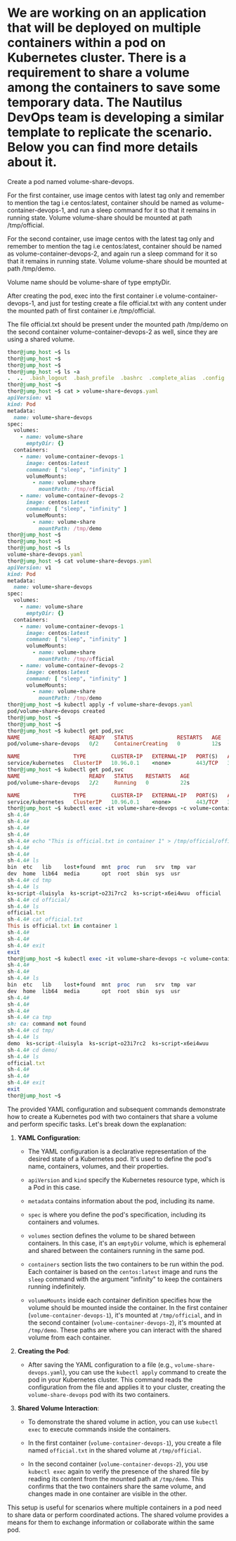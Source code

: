 # We are working on an application that will be deployed on multiple containers within a pod on Kubernetes cluster. There is a requirement to share a volume among the containers to save some temporary data. The Nautilus DevOps team is developing a similar template to replicate the scenario. Below you can find more details about it.



Create a pod named volume-share-devops.


For the first container, use image centos with latest tag only and remember to mention the tag i.e centos:latest, container should be named as volume-container-devops-1, and run a sleep command for it so that it remains in running state. Volume volume-share should be mounted at path /tmp/official.


For the second container, use image centos with the latest tag only and remember to mention the tag i.e centos:latest, container should be named as volume-container-devops-2, and again run a sleep command for it so that it remains in running state. Volume volume-share should be mounted at path /tmp/demo.


Volume name should be volume-share of type emptyDir.


After creating the pod, exec into the first container i.e volume-container-devops-1, and just for testing create a file official.txt with any content under the mounted path of first container i.e /tmp/official.


The file official.txt should be present under the mounted path /tmp/demo on the second container volume-container-devops-2 as well, since they are using a shared volume.


```ruby
thor@jump_host ~$ ls
thor@jump_host ~$ 
thor@jump_host ~$ 
thor@jump_host ~$ ls -a
.  ..  .bash_logout  .bash_profile  .bashrc  .complete_alias  .config  .kube  .ssh
thor@jump_host ~$ 
thor@jump_host ~$ cat > volume-share-devops.yaml
apiVersion: v1
kind: Pod
metadata:
  name: volume-share-devops
spec:
  volumes:
    - name: volume-share
      emptyDir: {}
  containers:
    - name: volume-container-devops-1
      image: centos:latest
      command: [ "sleep", "infinity" ]
      volumeMounts:
        - name: volume-share
          mountPath: /tmp/official
    - name: volume-container-devops-2
      image: centos:latest
      command: [ "sleep", "infinity" ]
      volumeMounts:
        - name: volume-share
          mountPath: /tmp/demo
thor@jump_host ~$ 
thor@jump_host ~$ 
thor@jump_host ~$ ls
volume-share-devops.yaml
thor@jump_host ~$ cat volume-share-devops.yaml 
apiVersion: v1
kind: Pod
metadata:
  name: volume-share-devops
spec:
  volumes:
    - name: volume-share
      emptyDir: {}
  containers:
    - name: volume-container-devops-1
      image: centos:latest
      command: [ "sleep", "infinity" ]
      volumeMounts:
        - name: volume-share
          mountPath: /tmp/official
    - name: volume-container-devops-2
      image: centos:latest
      command: [ "sleep", "infinity" ]
      volumeMounts:
        - name: volume-share
          mountPath: /tmp/demo
thor@jump_host ~$ kubectl apply -f volume-share-devops.yaml
pod/volume-share-devops created
thor@jump_host ~$ 
thor@jump_host ~$ 
thor@jump_host ~$ kubectl get pod,svc
NAME                      READY   STATUS              RESTARTS   AGE
pod/volume-share-devops   0/2     ContainerCreating   0          12s

NAME                 TYPE        CLUSTER-IP   EXTERNAL-IP   PORT(S)   AGE
service/kubernetes   ClusterIP   10.96.0.1    <none>        443/TCP   30m
thor@jump_host ~$ kubectl get pod,svc
NAME                      READY   STATUS    RESTARTS   AGE
pod/volume-share-devops   2/2     Running   0          22s

NAME                 TYPE        CLUSTER-IP   EXTERNAL-IP   PORT(S)   AGE
service/kubernetes   ClusterIP   10.96.0.1    <none>        443/TCP   30m
thor@jump_host ~$ kubectl exec -it volume-share-devops -c volume-container-devops-1 -- /bin/sh
sh-4.4# 
sh-4.4# 
sh-4.4# 
sh-4.4# 
sh-4.4# echo "This is official.txt in container 1" > /tmp/official/official.txt
sh-4.4# 
sh-4.4# 
sh-4.4# ls
bin  etc   lib    lost+found  mnt  proc  run   srv  tmp  var
dev  home  lib64  media       opt  root  sbin  sys  usr
sh-4.4# cd tmp
sh-4.4# ls
ks-script-4luisyla  ks-script-o23i7rc2  ks-script-x6ei4wuu  official
sh-4.4# cd official/
sh-4.4# ls
official.txt
sh-4.4# cat official.txt 
This is official.txt in container 1
sh-4.4# 
sh-4.4# 
sh-4.4# exit
exit
thor@jump_host ~$ kubectl exec -it volume-share-devops -c volume-container-devops-2 -- /bin/sh
sh-4.4# 
sh-4.4# 
sh-4.4# ls
bin  etc   lib    lost+found  mnt  proc  run   srv  tmp  var
dev  home  lib64  media       opt  root  sbin  sys  usr
sh-4.4# 
sh-4.4# 
sh-4.4# 
sh-4.4# ca tmp
sh: ca: command not found
sh-4.4# cd tmp/
sh-4.4# ls
demo  ks-script-4luisyla  ks-script-o23i7rc2  ks-script-x6ei4wuu
sh-4.4# cd demo/
sh-4.4# ls
official.txt
sh-4.4# 
sh-4.4# 
sh-4.4# exit
exit
thor@jump_host ~$ 
```

The provided YAML configuration and subsequent commands demonstrate how to create a Kubernetes pod with two containers that share a volume and perform specific tasks. Let's break down the explanation:

1. **YAML Configuration**:
   - The YAML configuration is a declarative representation of the desired state of a Kubernetes pod. It's used to define the pod's name, containers, volumes, and their properties.

   - `apiVersion` and `kind` specify the Kubernetes resource type, which is a Pod in this case.

   - `metadata` contains information about the pod, including its name.

   - `spec` is where you define the pod's specification, including its containers and volumes.

   - `volumes` section defines the volume to be shared between containers. In this case, it's an `emptyDir` volume, which is ephemeral and shared between the containers running in the same pod.

   - `containers` section lists the two containers to be run within the pod. Each container is based on the `centos:latest` image and runs the `sleep` command with the argument "infinity" to keep the containers running indefinitely.

   - `volumeMounts` inside each container definition specifies how the volume should be mounted inside the container. In the first container (`volume-container-devops-1`), it's mounted at `/tmp/official`, and in the second container (`volume-container-devops-2`), it's mounted at `/tmp/demo`. These paths are where you can interact with the shared volume from each container.

2. **Creating the Pod**:
   - After saving the YAML configuration to a file (e.g., `volume-share-devops.yaml`), you can use the `kubectl apply` command to create the pod in your Kubernetes cluster. This command reads the configuration from the file and applies it to your cluster, creating the `volume-share-devops` pod with its two containers.

3. **Shared Volume Interaction**:
   - To demonstrate the shared volume in action, you can use `kubectl exec` to execute commands inside the containers.

   - In the first container (`volume-container-devops-1`), you create a file named `official.txt` in the shared volume at `/tmp/official`.

   - In the second container (`volume-container-devops-2`), you use `kubectl exec` again to verify the presence of the shared file by reading its content from the mounted path at `/tmp/demo`. This confirms that the two containers share the same volume, and changes made in one container are visible in the other.

This setup is useful for scenarios where multiple containers in a pod need to share data or perform coordinated actions. The shared volume provides a means for them to exchange information or collaborate within the same pod.
